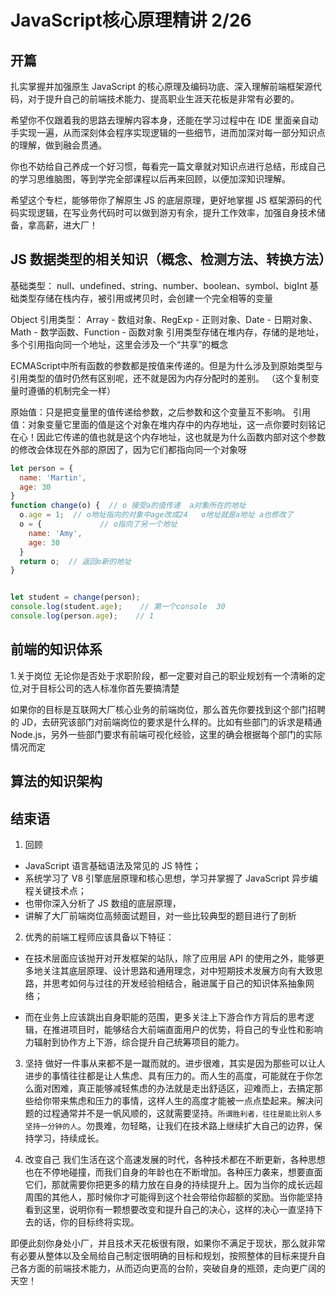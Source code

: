 # JavaScript核心原理精讲    2/26

## 开篇
扎实掌握并加强原生 JavaScript 的核心原理及编码功底、深入理解前端框架源代码，对于提升自己的前端技术能力、提高职业生涯天花板是非常有必要的。

希望你不仅跟着我的思路去理解内容本身，还能在学习过程中在 IDE 里面亲自动手实现一遍，从而深刻体会程序实现逻辑的一些细节，进而加深对每一部分知识点的理解，做到融会贯通。

你也不妨给自己养成一个好习惯，每看完一篇文章就对知识点进行总结，形成自己的学习思维脑图，等到学完全部课程以后再来回顾，以便加深知识理解。

希望这个专栏，能够带你了解原生 JS 的底层原理，更好地掌握 JS 框架源码的代码实现逻辑，在写业务代码时可以做到游刃有余，提升工作效率，加强自身技术储备，拿高薪，进大厂！

## JS 数据类型的相关知识（概念、检测方法、转换方法）

基础类型：
null、undefined、string、number、boolean、symbol、bigInt
基础类型存储在栈内存，被引用或拷贝时，会创建一个完全相等的变量

Object 引用类型：
Array - 数组对象、RegExp - 正则对象、Date - 日期对象、Math - 数学函数、Function - 函数对象
引用类型存储在堆内存，存储的是地址，多个引用指向同一个地址，这里会涉及一个“共享”的概念



ECMAScript中所有函数的参数都是按值来传递的。但是为什么涉及到原始类型与引用类型的值时仍然有区别呢，还不就是因为内存分配时的差别。 （这个复制变量时遵循的机制完全一样）

原始值：只是把变量里的值传递给参数，之后参数和这个变量互不影响。
引用值：对象变量它里面的值是这个对象在堆内存中的内存地址，这一点你要时刻铭记在心！因此它传递的值也就是这个内存地址，这也就是为什么函数内部对这个参数的修改会体现在外部的原因了，因为它们都指向同一个对象呀
``` js
let person = {
  name: 'Martin',
  age: 30
}
function change(o) {  // o 接受a的值传递  a对象所在的地址
  o.age = 1;  // o地址指向的对象中age改成24   o地址就是a地址 a也修改了
  o = {             // o指向了另一个地址
    name: 'Amy',
    age: 30
  }
  return o;  // 返回o新的地址
}


let student = change(person);     
console.log(student.age);    // 第一个console  30
console.log(person.age);    // 1

```




## 前端的知识体系
1.关于岗位
无论你是否处于求职阶段，都一定要对自己的职业规划有一个清晰的定位,对于目标公司的选人标准你首先要搞清楚

如果你的目标是互联网大厂核心业务的前端岗位，那么首先你要找到这个部门招聘的 JD，去研究该部门对前端岗位的要求是什么样的。比如有些部门的诉求是精通 Node.js，另外一些部门要求有前端可视化经验，这里的确会根据每个部门的实际情况而定

## 算法的知识架构

## 结束语

1. 回顾
- JavaScript 语言基础语法及常见的 JS 特性；
- 系统学习了 V8 引擎底层原理和核心思想，学习并掌握了 JavaScript 异步编程关键技术点；
- 也带你深入分析了 JS 数组的底层原理，
- 讲解了大厂前端岗位高频面试题目，对一些比较典型的题目进行了剖析


2. 优秀的前端工程师应该具备以下特征：

- 在技术层面应该抛开对开发框架的站队，除了应用层 API 的使用之外，能够更多地关注其底层原理、设计思路和通用理念，对中短期技术发展方向有大致思路，并思考如何与过往的开发经验相结合，融进属于自己的知识体系抽象网络；

- 而在业务上应该跳出自身职能的范围，更多关注上下游合作方背后的思考逻辑，在推进项目时，能够结合大前端直面用户的优势，将自己的专业性和影响力辐射到协作方上下游，综合提升自己统筹项目的能力。

3. 坚持
做好一件事从来都不是一蹴而就的。进步很难，其实是因为那些可以让人进步的事情往往都是让人焦虑、具有压力的。而人生的高度，可能就在于你怎么面对困难，真正能够减轻焦虑的办法就是走出舒适区，迎难而上，去搞定那些给你带来焦虑和压力的事情，这样人生的高度才能被一点点垫起来。解决问题的过程通常并不是一帆风顺的，这就需要坚持。`所谓胜利者，往往是能比别人多坚持一分钟的人`。勿畏难，勿轻略，让我们在技术路上继续扩大自己的边界，保持学习，持续成长。

4. 改变自己
我们生活在这个高速发展的时代，各种技术都在不断更新，各种思想也在不停地碰撞，而我们自身的年龄也在不断增加。各种压力袭来，想要直面它们，那就需要你把更多的精力放在自身的持续提升上。因为当你的成长远超周围的其他人，那时候你才可能得到这个社会带给你超额的奖励。当你能坚持看到这里，说明你有一颗想要改变和提升自己的决心，这样的决心一直坚持下去的话，你的目标终将实现。

即便此刻你身处小厂，并且技术天花板很有限，如果你不满足于现状，那么就非常有必要从整体以及全局给自己制定很明确的目标和规划，按照整体的目标来提升自己各方面的前端技术能力，从而迈向更高的台阶，突破自身的瓶颈，走向更广阔的天空！